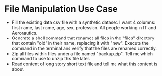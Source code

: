 # File Manipulation Use Case

- Fill the existing data csv file with a synthetic dataset. I want 4 columns: first name, last name, age, sex, profession. All people working in IT and Aeronautics.
- Generate a shell command that renames all files in the "files" directory that contain "old" in their name, replacing it with "new". Execute the command in the terminal and verify that the files are renamed correctly.
- Zip all files within files under a file named "backup.zip". Tell me which command to use to unzip this file later.
- Read content of long story short text file and tell me what this content is about.
